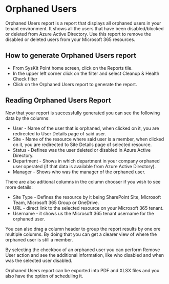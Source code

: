 # Orphaned Users

Orphaned Users report is a report that displays all orphaned users in your tenant environment. It shows all the users that have been disabled/blocked or deleted from Azure Active Directory. Use this report to remove the disabled or deleted users from your Microsoft 365 resources.

## How to generate Orphaned Users report

- From SysKit Point home screen, click on the Reports tile.
- In the upper left corner click on the filter and select Cleanup & Health Check filter
- Click on the Orphaned Users report to generate the report.

## Reading Orphaned Users Report

Now that your report is successfully generated you can see the following data by the columns:

- User - Name of the user that is orphaned, when clicked on it, you are redirected to User Details page of said user.
- Site - Name of the resource where said user is a member, when clicked on it, you are redirected to Site Details page of selected resource.
- Status - Defines was the user deleted or disabled in Azure Active Directory.
- Department - Shows in which department in your company orphaned user operated (if that data is available from Azure Active Directory).
- Manager - Shows who was the manager of the orphaned user.

There are also aditional columns in the column chooser if you wish to see more details:

- Site Type - Defines the resource by it being SharePoint Site, Microsoft Team, Microsoft 365 Group or OneDrive.
- URL - direct link to the selected resource on your Microsoft 365 tenant.
- Username - it shows us the Microsoft 365 tenant username for the orphaned user.

You can also drag a column header to group the report results by one ore multiple columns. By doing that you can get a clearer view of where the orphaned user is still a member.

By selecting the checkbox of an orphaned user you can perform Remove User action and see the additional information, like who disabled and when was the selected user disabled.

Orphaned Users report can be exported into PDF and XLSX files and you also have the option of scheduling it.